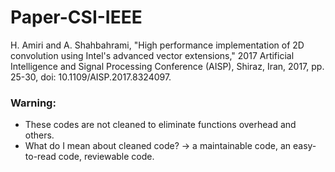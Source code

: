 # Paper-CSI-IEEE
H. Amiri and A. Shahbahrami, "High performance implementation of 2D convolution using Intel's advanced vector extensions," 2017 Artificial Intelligence and Signal Processing Conference (AISP), Shiraz, Iran, 2017, pp. 25-30, doi: 10.1109/AISP.2017.8324097.
### Warning:
* These codes are not cleaned to eliminate functions overhead and others.
* What do I mean about cleaned code? -> a maintainable code, an easy-to-read code, reviewable code.
